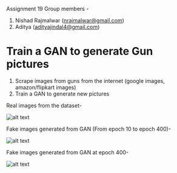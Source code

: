 Assignment 19 Group members -
1. Nishad Rajmalwar (nrajmalwar@gmail.com)
2. Aditya (adityajindal4@gmail.com)

# Train a GAN to generate Gun pictures

1. Scrape images from guns from the internet (google images, amazon/flipkart images)
2. Train a GAN to generate new pictures

Real images from the dataset-

![alt text](https://github.com/nrajmalwar/Project/blob/master/Images/real_images.png)

Fake images generated from GAN (From epoch 10 to epoch 400)-

![alt text](https://github.com/nrajmalwar/Project/blob/master/Images/Generated_images_gif.gif)

Fake images generated from GAN at epoch 400- 

![alt text](https://github.com/nrajmalwar/Project/blob/master/Images/generated_plot_e400.png)
